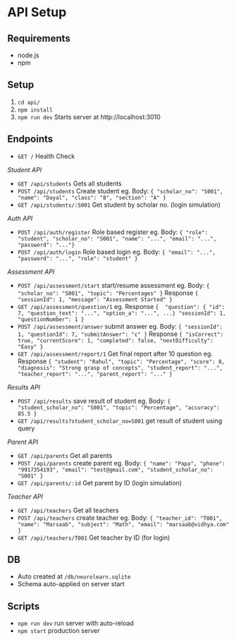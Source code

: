 # API Setup

## Requirements
- node.js
- npm

## Setup
1. `cd api/`
2. `npm install`
3. `npm run dev` Starts server at http://localhost:3010

## Endpoints
- `GET /` Health Check

_Student API_
- `GET /api/students` Gets all students
- `POST /api/students` Create student
eg. Body: `{ "scholar_no": "S001", "name": "Dayal", "class": "8", "section": "A" }`
- `GET /api/students/:S001` Get student by scholar no. (login simulation) 

_Auth API_
- `POST /api/auth/register` Role based register
eg. Body: `{ "role": "student", "scholar_no": "S001", "name": "...", "email": "...", "password": "..."}`
- `POST /api/auth/login` Role based login
eg. Body: `{ "email": "...", "password": "...", "role": "student" }`

_Assessment API_
- `POST /api/assessment/start` start/resume assessment
eg. Body: `{ "scholar_no": "S001", "topic": "Percentages" }`
    Response `{ "sessionId": 1, "message": "Assessment Started" }`
- `GET /api/assessment/question/1` 
eg. Response `{ 
                "question": { "id": 7, "question_text": "...", "option_a": "...", ...}
                "sessionId": 1,
                "questionNumber": 1
            }`
- `POST /api/assessment/answer` submit answer
eg. Body: `{ "sessionId": 1, "questionId": 7, "submitAnswer": "c" }`
    Response `{ "isCorrect": true, "currentScore": 1, "completed": false, "nextDifficulty": "Easy" }`
- `GET /api/assessment/report/1` Get final report after 10 question
eg. Response `{ "student": "Rahul", "topic": "Percentage", "score": 8, "diagnosis": "Strong grasp of concepts", "student_report": "...", "teacher_report": "...", "parent_report": "..." }`

_Results API_
- `POST /api/results` save result of student
eg. Body: `{ "student_scholar_no": "S001", "topic": "Percentage", "accuracy": 85.5 }`
- `GET /api/results?student_scholar_no=S001` get result of student using query

_Parent API_
- `GET /api/parents` Get all parents
- `POST /api/parents` create parent
eg. Body: `{ "name": "Papa", "phone": "9917354193", "email": "test@gmail.com", "student_scholar_no": "S001" }`
- `GET /api/parents/:id` Get parent by ID (login simulation)

_Teacher API_
- `GET /api/teachers` Get all teachers
- `POST /api/teachers` create teacher
eg. Body: `{ "teacher_id": "T001", "name": "Marsaab", "subject": "Math", "email": "marsaab@vidhya.com" }`
- `GET /api/teachers/T001` Get teacher by ID (for login)

## DB
- Auto created at `/db/neurolearn.sqlite`
- Schema auto-applied on server start

## Scripts
- `npm run dev` run server with auto-reload
- `npm start` production server
